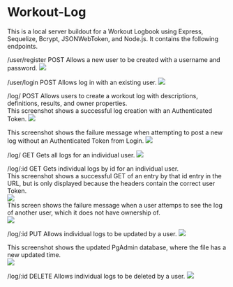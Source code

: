 # Workout-Log
This is a local server buildout for a Workout Logbook using Express, Sequelize, Bcrypt, JSONWebToken, and Node.js. 
It contains the following endpoints. 
<p>
/user/register	POST	Allows a new user to be created with a username and password.

<img src="./screenshots/user-post-register.png">
</p>
<p>
/user/login	POST	Allows log in with an existing user.

<img src="./screenshots/user-post-login.png">
</p>
<p>
/log/	POST	Allows users to create a workout log with descriptions, definitions, results, and owner properties.
<br>This screenshot shows a successful log creation with an Authenticated Token.
<img src="./screenshots/log-post-log-authenticated-sucess.png">

This screenshot shows the failure message when attempting to post a new log without an Authenticated Token from Login.
<img src="./screenshots/log-post-failure-no-token.png">
</p>
<p>
/log/	GET	Gets all logs for an individual user.

<img src="./screenshots/log-get-all-one-user.png">
</p>
<p>
/log/:id	GET	Gets individual logs by id for an individual user.<br>
This screenshot shows a successful GET of an entry by that id entry in the URL, but is only displayed because the headers contain the correct user Token.<br>
<img src="./screenshots/log-get-single-entry-by-id.png"><br>
This screen shows the failure message when a user attemps to see the log of another user, which it does not have ownership of.<br>
<img src="./screenshots/log-get-single-entry-by-id.png">
</p>
<p>
/log/:id	PUT	Allows individual logs to be updated by a user.

<img src="./screenshots/log-put-update log.png">
</p>
<p>
This screenshot shows the updated PgAdmin database, where the file has a new updated time.<br>
<img src="./screenshots/log-post-updated-PgAdmin.png">
</p>
<p>
/log/:id	DELETE	Allows individual logs to be deleted by a user.

<img src="./screenshots/Log-Delete.png">
